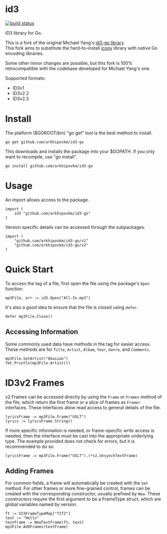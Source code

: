 # id3

[![build status](https://travis-ci.org/mikkyang/id3-go.svg)](https://travis-ci.org/mikkyang/id3-go)

ID3 library for Go.

This is a fork of the original Michael Yang's [id3-go library](https://github.com/mikkyang/id3-go).  
This fork aims to substitute the hard-to-install [iconv](https://github.com/djimenez/iconv-go) library with native Go encoding libraries.

Some other minor changes are possible, but this fork is 100% retrocompatible with the codebase developed for Michael Yang's one.

Supported formats:

* ID3v1
* ID3v2.2
* ID3v2.3

# Install

The platform ($GOROOT/bin) "go get" tool is the best method to install.

    go get github.com/arkhipovkm/id3-go

This downloads and installs the package into your $GOPATH. If you only want to
recompile, use "go install".

    go install github.com/arkhipovkm/id3-go

# Usage

An import allows access to the package.

    import (
        id3 "github.com/arkhipovkm/id3-go"
    )

Version specific details can be accessed through the subpackages.

    import (
        "github.com/arkhipovkm/id3-go/v1"
        "github.com/arkhipovkm/id3-go/v2"
    )

# Quick Start

To access the tag of a file, first open the file using the package's `Open`
function.

    mp3File, err := id3.Open("All-In.mp3")

It's also a good idea to ensure that the file is closed using `defer`.

    defer mp3File.Close()

## Accessing Information

Some commonly used data have methods in the tag for easier access. These
methods are for `Title`, `Artist`, `Album`, `Year`, `Genre`, and `Comments`.

    mp3File.SetArtist("Okasian")
    fmt.Println(mp3File.Artist())

# ID3v2 Frames

v2 Frames can be accessed directly by using the `Frame` or `Frames` method
of the file, which return the first frame or a slice of frames as `Framer`
interfaces. These interfaces allow read access to general details of the file.

    lyricsFrame := mp3File.Frame("USLT")
    lyrics := lyricsFrame.String()

If more specific information is needed, or frame-specific write access is
needed, then the interface must be cast into the appropriate underlying type.
The example provided does not check for errors, but it is recommended to do
so.

    lyricsFrame := mp3File.Frame("USLT").(*v2.UnsynchTextFrame)

## Adding Frames

For common fields, a frame will automatically be created with the `Set` method.
For other frames or more fine-grained control, frames can be created with the
corresponding constructor, usually prefixed by `New`. These constructors require
the first argument to be a FrameType struct, which are global variables named by
version.

    ft := V23FrameTypeMap["TIT2"]
    text := "Hello"
    textFrame := NewTextFrame(ft, text)
    mp3File.AddFrames(textFrame)
